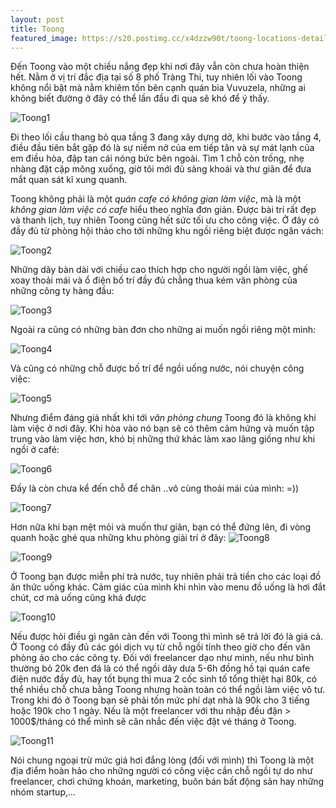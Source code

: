 ```yaml
---
layout: post
title: Toong
featured_image: https://s20.postimg.cc/x4dzzw90t/toong-locations-details-trangthi-pic4-05012016c7b1f8e7708c7c7d96.jpg
---
```


Đến Toong vào một chiều nắng đẹp khi nơi đây vẫn còn chưa hoàn thiện hết. Nằm ở vị trí đắc địa tại số 8 phố Tràng Thi, tuy nhiên lối vào Toong không nổi bật mà nằm khiêm tốn bên cạnh quán bia Vuvuzela, những ai không biết đường ở đây có thể lần đầu đi qua sẽ khó để ý thấy.

![Toong1](https://s20.postimg.cc/fts6lt9dp/IMG_4497.jpg)

Đi theo lối cầu thang bỏ qua tầng 3 đang xây dựng dở, khi bước vào tầng 4, điều đầu tiên bắt gặp đó là sự niềm nở của em tiếp tân và sự mát lạnh của em điều hòa, đập tan cái nóng bức bên ngoài. Tìm 1 chỗ còn trống, nhẹ nhàng đặt cặp mông xuống, giờ tôi mới đủ sảng khoái và thư giãn để đưa mắt quan sát kĩ xung quanh.

Toong không phải là một _quán cafe có không gian làm việc_, mà là một _không gian làm việc có cafe_ hiểu theo nghĩa đơn giản. Được bài trí rất đẹp và thanh lịch, tuy nhiên Toong cũng hết sức tối ưu cho công việc. Ở đây có đầy đủ từ phòng hội thảo cho tới những khu ngồi riêng biệt được ngăn vách:

![Toong2](https://s20.postimg.cc/pebt8oja5/IMG_4505.jpg)

Những dãy bàn dài với chiều cao thích hợp cho người ngồi làm việc, ghế xoay thoải mái và ổ điện bố trí đầy đủ
chẳng thua kém văn phòng của những công ty hàng đầu:

![Toong3](https://s20.postimg.cc/56ydgfqyl/IMG_4520.jpg)

Ngoài ra cũng có những bàn đơn cho những ai muốn ngồi riêng một mình:

![Toong4](https://s20.postimg.cc/9g33ikrn1/IMG_4516.jpg)

Và cũng có những chỗ được bố trí để ngồi uống nước, nói chuyện công việc:

![Toong5](https://s20.postimg.cc/m7h9p13z1/IMG_4498.jpg)

Nhưng điểm đáng giá nhất khi tới _văn phòng chung_ Toong đó là không khí làm việc ở nơi đây. Khi hòa vào nó bạn sẽ có thêm cảm hứng và muốn tập trung vào làm việc hơn, khó bị những thứ khác làm xao lãng giống như khi ngồi ở café:

![Toong6](https://s20.postimg.cc/qtddxdx7x/IMG_4501.jpg)

Đấy là còn chưa kể đến chỗ để chân ..vô cùng thoải mái của mình: =))

![Toong7](https://s20.postimg.cc/9g33ikjx9/IMG_4511.jpg)

Hơn nữa khi bạn mệt mỏi và muốn thư giãn, bạn có thể đứng lên, đi vòng quanh hoặc ghé qua những khu phòng giải trí ở đây:
![Toong8](https://s20.postimg.cc/6yrcbbn65/IMG_4512.jpg)

![Toong9](https://s20.postimg.cc/ym41pgaxp/IMG_4514.jpg)

Ở Toong bạn được miễn phí trà nước, tuy nhiên phải trả tiền cho các loại đồ ăn thức uống khác. Cảm giác của mình khi nhìn vào menu đồ uống là hơi đắt chút, cơ mà uống cũng khá được

![Toong10](https://s20.postimg.cc/lhyhcplfx/IMG_4509.jpg)

Nếu được hỏi điều gì ngăn cản đến với Toong thì mình sẽ trả lời đó là giá cả. Ở Toong có đầy đủ các gói dịch vụ từ chỗ ngồi tính theo giờ cho đến văn phòng ảo cho các công ty. Đối với freelancer dạo như mình, nếu như bình thường bỏ 20k đen đá là có thể ngồi dây dưa 5-6h đồng hồ tại quán cafe điện nước đầy đủ, hay tốt bụng thì mua 2 cốc sinh tố tổng thiệt hại 80k, có thể nhiều chỗ chưa bằng Toong nhưng hoàn toàn có thể ngồi làm việc vô tư. Trong khi đó ở Toong bạn sẽ phải tốn mức phí dạt nhà là 90k cho 3 tiếng hoặc 190k cho 1 ngày. Nếu là một freelancer với thu nhập đều đặn > 1000$/tháng có thể mình sẽ cân nhắc đến việc đặt vé tháng ở Toong.

![Toong11](https://s20.postimg.cc/4u6za8t99/IMG_4513.jpg)

Nói chung ngoại trừ mức giá hơi đắng lòng (đối với mình) thì Toong là một địa điểm hoàn hảo cho những người có công việc cần chỗ ngồi tự do như freelancer, chơi chứng khoán, marketing, buôn bán bất động sản hay những nhóm startup,...